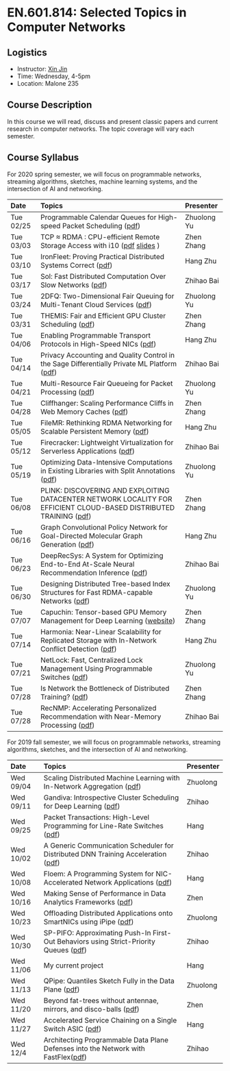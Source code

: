 # EN.601.814: Selected Topics in Computer Networks

## Logistics

- Instructor: [Xin Jin](http://www.cs.jhu.edu/~xinjin/)
- Time: Wednesday, 4-5pm
- Location: Malone 235

## Course Description

In this course we will read, discuss and present classic papers and current research in computer networks. The topic coverage will vary each semester.

## Course Syllabus


For 2020 spring semester, we will focus on programmable networks, streaming algorithms, sketches, machine learning systems, and the intersection of AI and networking.

| Date    | Topics  | Presenter   |
| :------ | :------ | :------ |
| Tue 02/25 | Programmable Calendar Queues for High-speed Packet Scheduling ([pdf](https://www.usenix.org/system/files/nsdi20-paper-sharma.pdf)) | Zhuolong Yu |
| Tue 03/03 | TCP ≈ RDMA : CPU-efficient Remote Storage Access with i10 ([pdf](https://www.usenix.org/system/files/nsdi20-paper-hwang.pdf) [slides](https://www.usenix.org/sites/default/files/conference/protected-files/nsdi20_slides_hwang.pdf) )| Zhen Zhang |
| Tue 03/10 | IronFleet: Proving Practical Distributed Systems Correct ([pdf](https://www.microsoft.com/en-us/research/wp-content/uploads/2015/10/ironfleet.pdf)) | Hang Zhu |
| Tue 03/17 | Sol: Fast Distributed Computation Over Slow Networks ([pdf](https://www.usenix.org/system/files/nsdi20-paper-lai.pdf)) | Zhihao Bai |
| Tue 03/24 | 2DFQ: Two-Dimensional Fair Queuing for Multi-Tenant Cloud Services ([pdf](https://cs.brown.edu/~jcmace/papers/mace162dfq.pdf)) | Zhuolong Yu |
| Tue 03/31 | THEMIS: Fair and Efficient GPU Cluster Scheduling ([pdf](https://www.usenix.org/system/files/nsdi20-paper-mahajan.pdf)) | Zhen Zhang |
| Tue 04/06 | Enabling Programmable Transport Protocols in High-Speed NICs ([pdf](https://www.usenix.org/system/files/nsdi20-paper-arashloo.pdf)) | Hang Zhu |
| Tue 04/14 | Privacy Accounting and Quality Control in the Sage Differentially Private ML Platform ([pdf](https://dl.acm.org/authorize?N695026)) | Zhihao Bai |
| Tue 04/21 | Multi-Resource Fair Queueing for Packet Processing ([pdf](https://users.ece.cmu.edu/~vsekar/papers/sigcomm12_drfq.pdf)) | Zhuolong Yu |
| Tue 04/28 | Cliffhanger: Scaling Performance Cliffs in Web Memory Caches ([pdf](https://www.usenix.org/conference/nsdi16/technical-sessions/presentation/cidon)) | Zhen Zhang |
| Tue 05/05 | FileMR: Rethinking RDMA Networking for Scalable Persistent Memory ([pdf](https://www.usenix.org/conference/nsdi20/presentation/yang)) | Hang Zhu |
| Tue 05/12 | Firecracker: Lightweight Virtualization for Serverless Applications ([pdf](https://www.usenix.org/conference/nsdi20/presentation/agache)) | Zhihao Bai |
| Tue 05/19 | Optimizing Data-Intensive Computations in Existing Libraries with Split Annotations ([pdf](https://cs.stanford.edu/~matei/papers/2019/sosp_split_annotations.pdf)) | Zhuolong Yu |
| Tue 06/08 | PLINK: DISCOVERING AND EXPLOITING DATACENTER NETWORK LOCALITY FOR EFFICIENT CLOUD-BASED DISTRIBUTED TRAINING ([pdf](https://homes.cs.washington.edu/~arvind/papers/plink.pdf)) | Zhen Zhang |
| Tue 06/16 | Graph Convolutional Policy Network for Goal-Directed Molecular Graph Generation ([pdf](http://papers.nips.cc/paper/7877-graph-convolutional-policy-network-for-goal-directed-molecular-graph-generation.pdf)) | Hang Zhu |
| Tue 06/23 | DeepRecSys: A System for Optimizing End-to-End At-Scale Neural Recommendation Inference ([pdf](http://vlsiarch.eecs.harvard.edu/wp-content/uploads/2020/05/DeepRecSys_Gupta_ISCA2020.pdf)) | Zhihao Bai |
| Tue 06/30 | Designing Distributed Tree-based Index Structures for Fast RDMA-capable Networks ([pdf](https://readingxtra.github.io/docs/RMDA/icmd19-ziegler.pdf)) | Zhuolong Yu |
| Tue 07/07 | Capuchin: Tensor-based GPU Memory Management for Deep Learning ([website](https://dl.acm.org/doi/abs/10.1145/3373376.3378505)) | Zhen Zhang |
| Tue 07/14 | Harmonia: Near-Linear Scalability for Replicated Storage with In-Network Conflict Detection ([pdf](https://www.cs.jhu.edu/~xinjin/files/VLDB19_Harmonia.pdf)) | Hang Zhu |
| Tue 07/21 | NetLock: Fast, Centralized Lock Management Using Programmable Switches ([pdf](http://cs.jhu.edu/~zhuolong/papers/sigcomm20netlock.pdf))| Zhuolong Yu |
| Tue 07/28 | Is Network the Bottleneck of Distributed Training? ([pdf](https://arxiv.org/pdf/2006.10103.pdf))| Zhen Zhang |
| Tue 07/28 | RecNMP: Accelerating Personalized Recommendation with Near-Memory Processing ([pdf](https://conferences.computer.org/isca/pdfs/ISCA2020-4QlDegUf3fKiwUXfV0KdCm/466100a790/466100a790.pdf))| Zhihao Bai |

For 2019 fall semester, we will focus on programmable networks, streaming algorithms, sketches, and the intersection of AI and networking.

| Date    | Topics  | Presenter   |
| :------ | :------ | :------ |
| Wed 09/04 | Scaling Distributed Machine Learning with In-Network Aggregation ([pdf](https://arxiv.org/abs/1903.06701)) | Zhuolong |
| Wed 09/11 | Gandiva: Introspective Cluster Scheduling for Deep Learning ([pdf](https://www.usenix.org/system/files/osdi18-xiao.pdf)) | Zhihao |
| Wed 09/25 | Packet Transactions: High-Level Programming for Line-Rate Switches ([pdf](https://cs.nyu.edu/~anirudh/domino-sigcomm.pdf)) | Hang |
| Wed 10/02 | A Generic Communication Scheduler for Distributed DNN Training Acceleration ([pdf](https://i.cs.hku.hk/~cwu/papers/yhpeng-sosp19.pdf)) | Zhihao |
| Wed 10/08 | Floem: A Programming System for NIC-Accelerated Network Applications ([pdf](https://www.usenix.org/conference/osdi18/presentation/phothilimthana)) | Hang |
| Wed 10/16 | Making Sense of Performance in Data Analytics Frameworks ([pdf](https://www.usenix.org/system/files/conference/nsdi15/nsdi15-paper-ousterhout.pdf)) | Zhen |
| Wed 10/23 | Offloading Distributed Applications onto SmartNICs using iPipe ([pdf](https://homes.cs.washington.edu/~arvind/papers/ipipe.pdf)) | Zhuolong |
| Wed 10/30 | SP-PIFO: Approximating Push-In First-Out Behaviors using Strict-Priority Queues ([pdf](https://nsg.ee.ethz.ch/fileadmin/user_upload/SP-PIFO.pdf)) | Zhihao |
| Wed 11/06 | My current project | Hang |
| Wed 11/13 | QPipe: Quantiles Sketch Fully in the Data Plane ([pdf](http://cs.jhu.edu/~zhuolong/papers/conext19qpipe.pdf)) | Zhuolong |
| Wed 11/20 | Beyond fat-trees without antennae, mirrors, and disco-balls ([pdf](https://www.cse.huji.ac.il/~mestrebisli/pubs/2017/fatfree.pdf)) | Zhen |
| Wed 11/27 | Accelerated Service Chaining on a Single Switch ASIC ([pdf](https://www.cs.rice.edu/~eugeneng/papers/HotNets19.pdf)) | Hang |
| Wed 12/4 | Architecting Programmable Data Plane Defenses into the Network with FastFlex([pdf](https://dl.acm.org/authorize.cfm?key=N698892)) | Zhihao |
